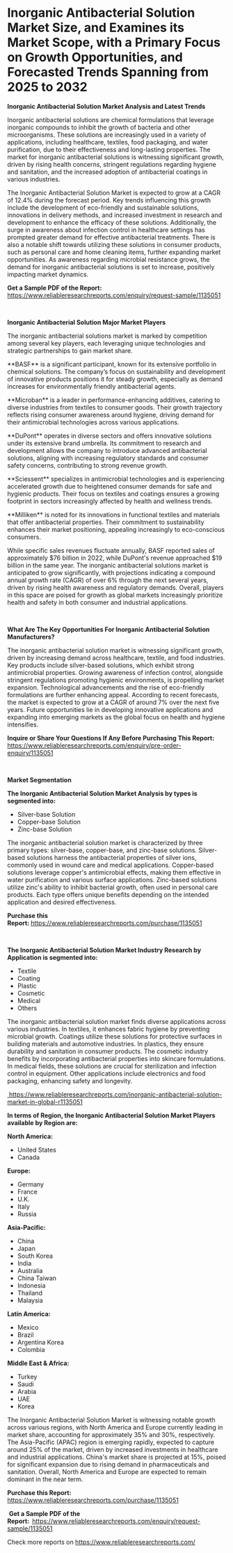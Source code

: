 <p><h1>Inorganic Antibacterial Solution Market Size, and Examines its Market Scope, with a Primary Focus on Growth Opportunities, and Forecasted Trends Spanning from 2025 to 2032</h1></p><p><strong>Inorganic Antibacterial Solution Market Analysis and Latest Trends</strong></p>
<p><p>Inorganic antibacterial solutions are chemical formulations that leverage inorganic compounds to inhibit the growth of bacteria and other microorganisms. These solutions are increasingly used in a variety of applications, including healthcare, textiles, food packaging, and water purification, due to their effectiveness and long-lasting properties. The market for inorganic antibacterial solutions is witnessing significant growth, driven by rising health concerns, stringent regulations regarding hygiene and sanitation, and the increased adoption of antibacterial coatings in various industries.</p><p>The Inorganic Antibacterial Solution Market is expected to grow at a CAGR of 12.4% during the forecast period. Key trends influencing this growth include the development of eco-friendly and sustainable solutions, innovations in delivery methods, and increased investment in research and development to enhance the efficacy of these solutions. Additionally, the surge in awareness about infection control in healthcare settings has prompted greater demand for effective antibacterial treatments. There is also a notable shift towards utilizing these solutions in consumer products, such as personal care and home cleaning items, further expanding market opportunities. As awareness regarding microbial resistance grows, the demand for inorganic antibacterial solutions is set to increase, positively impacting market dynamics.</p></p>
<p><strong>Get a Sample PDF of the Report:&nbsp;</strong> <a href="https://www.reliableresearchreports.com/enquiry/request-sample/1135051?utm_campaign=3522&utm_medium=2&utm_source=Github&utm_content=ia&utm_term=25032025&utm_id=inorganic-antibacterial-solution">https://www.reliableresearchreports.com/enquiry/request-sample/1135051</a></p>
<p>&nbsp;</p>
<p><strong>Inorganic Antibacterial Solution Major Market Players</strong></p>
<p><p>The inorganic antibacterial solutions market is marked by competition among several key players, each leveraging unique technologies and strategic partnerships to gain market share. </p><p>**BASF** is a significant participant, known for its extensive portfolio in chemical solutions. The company’s focus on sustainability and development of innovative products positions it for steady growth, especially as demand increases for environmentally friendly antibacterial agents. </p><p>**Microban** is a leader in performance-enhancing additives, catering to diverse industries from textiles to consumer goods. Their growth trajectory reflects rising consumer awareness around hygiene, driving demand for their antimicrobial technologies across various applications.</p><p>**DuPont** operates in diverse sectors and offers innovative solutions under its extensive brand umbrella. Its commitment to research and development allows the company to introduce advanced antibacterial solutions, aligning with increasing regulatory standards and consumer safety concerns, contributing to strong revenue growth.</p><p>**Sciessent** specializes in antimicrobial technologies and is experiencing accelerated growth due to heightened consumer demands for safe and hygienic products. Their focus on textiles and coatings ensures a growing footprint in sectors increasingly affected by health and wellness trends.</p><p>**Milliken** is noted for its innovations in functional textiles and materials that offer antibacterial properties. Their commitment to sustainability enhances their market positioning, appealing increasingly to eco-conscious consumers.</p><p>While specific sales revenues fluctuate annually, BASF reported sales of approximately $76 billion in 2022, while DuPont's revenue approached $19 billion in the same year. The inorganic antibacterial solutions market is anticipated to grow significantly, with projections indicating a compound annual growth rate (CAGR) of over 6% through the next several years, driven by rising health awareness and regulatory demands. Overall, players in this space are poised for growth as global markets increasingly prioritize health and safety in both consumer and industrial applications.</p></p>
<p>&nbsp;</p>
<p><strong>What Are The Key Opportunities For Inorganic Antibacterial Solution Manufacturers?</strong></p>
<p><p>The inorganic antibacterial solution market is witnessing significant growth, driven by increasing demand across healthcare, textile, and food industries. Key products include silver-based solutions, which exhibit strong antimicrobial properties. Growing awareness of infection control, alongside stringent regulations promoting hygienic environments, is propelling market expansion. Technological advancements and the rise of eco-friendly formulations are further enhancing appeal. According to recent forecasts, the market is expected to grow at a CAGR of around 7% over the next five years. Future opportunities lie in developing innovative applications and expanding into emerging markets as the global focus on health and hygiene intensifies.</p></p>
<p><strong>Inquire or Share Your Questions If Any Before Purchasing This Report:</strong> <a href="https://www.reliableresearchreports.com/enquiry/pre-order-enquiry/1135051?utm_campaign=3522&utm_medium=2&utm_source=Github&utm_content=ia&utm_term=25032025&utm_id=inorganic-antibacterial-solution">https://www.reliableresearchreports.com/enquiry/pre-order-enquiry/1135051</a></p>
<p>&nbsp;</p>
<p><strong>Market Segmentation</strong></p>
<p><strong>The Inorganic Antibacterial Solution Market Analysis by types is segmented into:</strong></p>
<p><ul><li>Silver-base Solution</li><li>Copper-base Solution</li><li>Zinc-base Solution</li></ul></p>
<p><p>The inorganic antibacterial solution market is characterized by three primary types: silver-base, copper-base, and zinc-base solutions. Silver-based solutions harness the antibacterial properties of silver ions, commonly used in wound care and medical applications. Copper-based solutions leverage copper's antimicrobial effects, making them effective in water purification and various surface applications. Zinc-based solutions utilize zinc's ability to inhibit bacterial growth, often used in personal care products. Each type offers unique benefits depending on the intended application and desired effectiveness.</p></p>
<p><strong>Purchase this Report:&nbsp;</strong><a href="https://www.reliableresearchreports.com/purchase/1135051?utm_campaign=3522&utm_medium=2&utm_source=Github&utm_content=ia&utm_term=25032025&utm_id=inorganic-antibacterial-solution">https://www.reliableresearchreports.com/purchase/1135051</a></p>
<p>&nbsp;</p>
<p><strong>The Inorganic Antibacterial Solution Market Industry Research by Application is segmented into:</strong></p>
<p><ul><li>Textile</li><li>Coating</li><li>Plastic</li><li>Cosmetic</li><li>Medical</li><li>Others</li></ul></p>
<p><p>The inorganic antibacterial solution market finds diverse applications across various industries. In textiles, it enhances fabric hygiene by preventing microbial growth. Coatings utilize these solutions for protective surfaces in building materials and automotive industries. In plastics, they ensure durability and sanitation in consumer products. The cosmetic industry benefits by incorporating antibacterial properties into skincare formulations. In medical fields, these solutions are crucial for sterilization and infection control in equipment. Other applications include electronics and food packaging, enhancing safety and longevity.</p></p>
<p><a href="https://www.reliableresearchreports.com/inorganic-antibacterial-solution-market-in-global-r1135051?utm_campaign=3522&utm_medium=2&utm_source=Github&utm_content=ia&utm_term=25032025&utm_id=inorganic-antibacterial-solution">&nbsp;https://www.reliableresearchreports.com/inorganic-antibacterial-solution-market-in-global-r1135051</a></p>
<p><strong>In terms of Region, the Inorganic Antibacterial Solution Market Players available by Region are:</strong></p>
<p>
    <p> <strong> North America: </strong>
        <ul>
            <li>United States</li>
            <li>Canada</li>
        </ul>
        </p> 
    <p> <strong> Europe: </strong>
        <ul>
            <li>Germany</li>
            <li>France</li>
            <li>U.K.</li>
            <li>Italy</li>
            <li>Russia</li>
        </ul>
        </p> 
    <p> <strong> Asia-Pacific: </strong>
        <ul>
            <li>China</li>
            <li>Japan</li>
            <li>South Korea</li>
            <li>India</li>
            <li>Australia</li>
            <li>China Taiwan</li>
            <li>Indonesia</li>
            <li>Thailand</li>
            <li>Malaysia</li>
        </ul>
        </p> 
    <p> <strong> Latin America: </strong>
        <ul>
            <li>Mexico</li>
            <li>Brazil</li>
            <li>Argentina Korea</li>
            <li>Colombia</li>
        </ul>
        </p> 
    <p> <strong> Middle East & Africa: </strong>
        <ul>
            <li>Turkey</li>
            <li>Saudi</li>
            <li>Arabia</li>
            <li>UAE</li>
            <li>Korea</li>
        </ul>
    </p>
    </p>
<p><p>The Inorganic Antibacterial Solution Market is witnessing notable growth across various regions, with North America and Europe currently leading in market share, accounting for approximately 35% and 30%, respectively. The Asia-Pacific (APAC) region is emerging rapidly, expected to capture around 25% of the market, driven by increased investments in healthcare and industrial applications. China's market share is projected at 15%, poised for significant expansion due to rising demand in pharmaceuticals and sanitation. Overall, North America and Europe are expected to remain dominant in the near term.</p></p>
<p><strong>Purchase this Report: </strong><a href="https://www.reliableresearchreports.com/purchase/1135051?utm_campaign=3522&utm_medium=2&utm_source=Github&utm_content=ia&utm_term=25032025&utm_id=inorganic-antibacterial-solution">https://www.reliableresearchreports.com/purchase/1135051</a></p>
<p>&nbsp;<strong>Get a Sample PDF of the Report:&nbsp;&nbsp;</strong><a href="https://www.reliableresearchreports.com/enquiry/request-sample/1135051?utm_campaign=3522&utm_medium=2&utm_source=Github&utm_content=ia&utm_term=25032025&utm_id=inorganic-antibacterial-solution">https://www.reliableresearchreports.com/enquiry/request-sample/1135051</a></p>
<p><strong></strong></p>
<p>Check more reports on <a href="https://www.reliableresearchreports.com/?utm_campaign=3522&utm_medium=2&utm_source=Github&utm_content=ia&utm_term=25032025&utm_id=inorganic-antibacterial-solution">https://www.reliableresearchreports.com/</a></p>